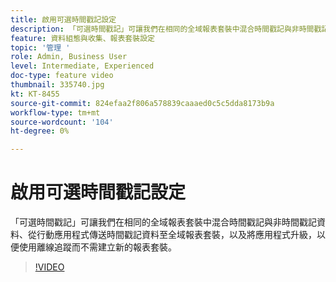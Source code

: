 ```yaml
---
title: 啟用可選時間戳記設定
description: 「可選時間戳記」可讓我們在相同的全域報表套裝中混合時間戳記與非時間戳記資料、從行動應用程式傳送時間戳記資料至全域報表套裝，以及將應用程式升級，以便使用離線追蹤而不需建立新的報表套裝。
feature: 資料組態與收集、報表套裝設定
topic: '管理 '
role: Admin, Business User
level: Intermediate, Experienced
doc-type: feature video
thumbnail: 335740.jpg
kt: KT-8455
source-git-commit: 824efaa2f806a578839caaaed0c5c5dda8173b9a
workflow-type: tm+mt
source-wordcount: '104'
ht-degree: 0%

---
```



# 啟用可選時間戳記設定

「可選時間戳記」可讓我們在相同的全域報表套裝中混合時間戳記與非時間戳記資料、從行動應用程式傳送時間戳記資料至全域報表套裝，以及將應用程式升級，以便使用離線追蹤而不需建立新的報表套裝。


>[!VIDEO](https://video.tv.adobe.com/v/335740/?quality=12&learn=on)
